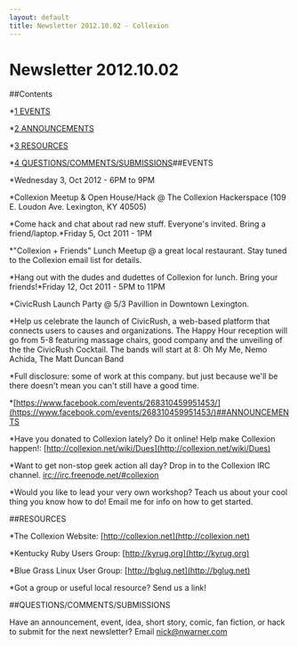 ```yaml
---
layout: default
title: Newsletter 2012.10.02 - Collexion
---
```


# Newsletter 2012.10.02

##Contents

*[1 
EVENTS](#EVENTS)


*[2 
ANNOUNCEMENTS](#ANNOUNCEMENTS)


*[3 
RESOURCES](#RESOURCES)


*[4 
QUESTIONS/COMMENTS/SUBMISSIONS](#QUESTIONS.2FCOMMENTS.2FSUBMISSIONS)##EVENTS


*Wednesday 3, Oct 2012 - 6PM to 9PM 

*Collexion Meetup & Open House/Hack @ The Collexion Hackerspace (109 E. Loudon Ave. Lexington, KY 40505)


*Come hack and chat about rad new stuff. Everyone's invited. Bring a friend/laptop.*Friday 5, Oct 2011 - 1PM 

*"Collexion + Friends" Lunch Meetup @ a great local restaurant. Stay tuned to the Collexion email list for details.


*Hang out with the dudes and dudettes of Collexion for lunch. Bring your friends!*Friday 12, Oct 2011 - 5PM to 11PM

*CivicRush Launch Party @ 5/3 Pavillion in Downtown Lexington.


*Help us celebrate the launch of CivicRush, a web-based platform that connects users to causes and organizations. The Happy Hour reception will go from 5-8 featuring massage chairs, good company and the unveiling of the the CivicRush Cocktail. The bands will start at 8: Oh My Me, Nemo Achida, The Matt Duncan Band


*Full disclosure: some of work at this company. but just because we'll be there doesn't mean you can't still have a good time.


*[https://www.facebook.com/events/268310459951453/](https://www.facebook.com/events/268310459951453/)##ANNOUNCEMENTS


*Have you donated to Collexion lately? Do it online! Help make Collexion happen!: 
[http://collexion.net/wiki/Dues](http://collexion.net/wiki/Dues)


*Want to get non-stop geek action all day? Drop in to the Collexion IRC channel. 
[irc://irc.freenode.net/#collexion](irc://irc.freenode.net/#collexion)


*Would you like to lead your very own workshop? Teach us about your cool thing you know how to do! Email me for info on how to get started.

##RESOURCES


*The Collexion Website: 
[http://collexion.net](http://collexion.net)


*Kentucky Ruby Users Group: 
[http://kyrug.org](http://kyrug.org)


*Blue Grass Linux User Group: 
[http://bglug.net](http://bglug.net)


*Got a group or useful local resource? Send us a link!

##QUESTIONS/COMMENTS/SUBMISSIONS


Have an announcement, event, idea, short story, comic, fan fiction, or hack to submit for the next newsletter? Email nick@nwarner.com